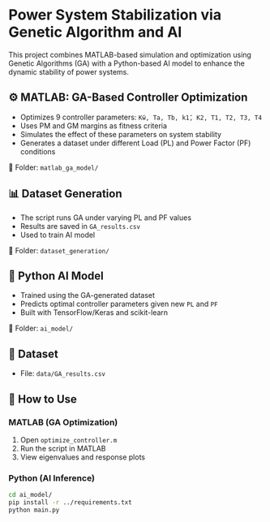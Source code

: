 # Power System Stabilization via Genetic Algorithm and AI

This project combines MATLAB-based simulation and optimization using Genetic Algorithms (GA) with a Python-based AI model to enhance the dynamic stability of power systems.

## ⚙️ MATLAB: GA-Based Controller Optimization

- Optimizes 9 controller parameters: `Kw̄, Ta, Tb, k1̄, K2, T1, T2, T3, T4`
- Uses PM and GM margins as fitness criteria
- Simulates the effect of these parameters on system stability
- Generates a dataset under different Load (PL) and Power Factor (PF) conditions

📁 Folder: `matlab_ga_model/`

## 📊 Dataset Generation

- The script runs GA under varying PL and PF values
- Results are saved in `GA_results.csv`
- Used to train AI model

📁 Folder: `dataset_generation/`

## 🤖 Python AI Model

- Trained using the GA-generated dataset
- Predicts optimal controller parameters given new `PL` and `PF`
- Built with TensorFlow/Keras and scikit-learn

📁 Folder: `ai_model/`

## 📁 Dataset

- File: `data/GA_results.csv`

## 📌 How to Use

### MATLAB (GA Optimization)
1. Open `optimize_controller.m`
2. Run the script in MATLAB
3. View eigenvalues and response plots

### Python (AI Inference)
```bash
cd ai_model/
pip install -r ../requirements.txt
python main.py
